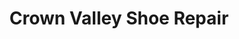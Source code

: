 ---
title: "Crown Valley Shoe Repair"
url: /laguna-niguel/crown-valley-shoe-repair/
shop: Schuhe
---